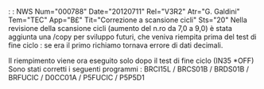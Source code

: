  :  : NWS Num="000788" Date="20120711" Rel="V3R2" Atr="G. Galdini" Tem="TEC" App="B£" Tit="Correzione a scansione cicli" Sts="20"
Nella revisione della scansione cicli (aumento del n.ro da 7,0 a 9,0) è stata aggiunta una /copy per sviluppo futuri, che veniva riempita prima del test di fine ciclo :  se era il primo richiamo tornava errore di dati decimali.

Il riempimento viene ora eseguito solo dopo il test di fine ciclo (IN35 \*OFF) 
Sono stati corretti i seguenti programmi : 
BRCI15L / BRCS01B / BRDS01B / BRFUCIC / D0CC01A / P5FUCIC / P5P5D1
